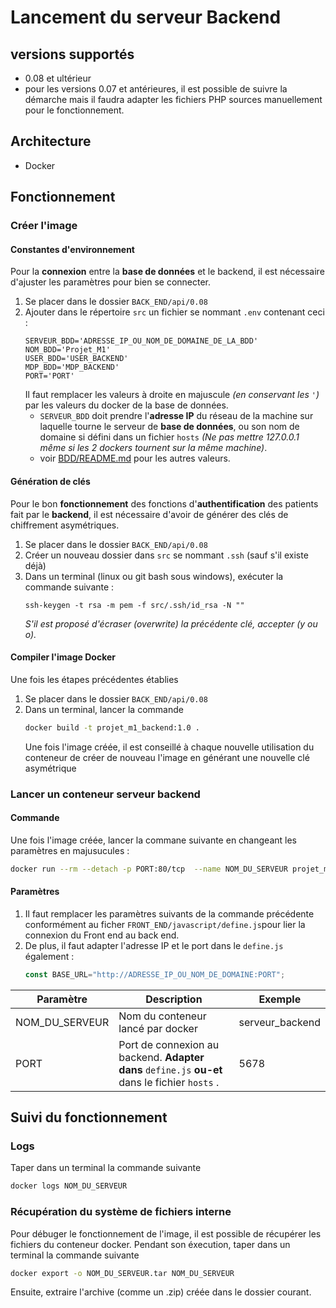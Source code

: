 # Lancement du serveur Backend
## versions supportés
- 0.08 et ultérieur
- pour les versions 0.07 et antérieures, il est possible de suivre la démarche mais il faudra adapter les fichiers PHP sources manuellement pour le fonctionnement.
## Architecture
- Docker
## Fonctionnement
### Créer l'image
#### Constantes d'environnement
Pour la **connexion** entre la **base de données** et le backend, il est nécessaire d'ajuster les paramètres pour bien se connecter.
1. Se placer dans le dossier `BACK_END/api/0.08`
2. Ajouter dans le répertoire `src` un fichier se nommant `.env` contenant ceci :
    ```.env
    SERVEUR_BDD='ADRESSE_IP_OU_NOM_DE_DOMAINE_DE_LA_BDD'
    NOM_BDD='Projet_M1'
    USER_BDD='USER_BACKEND'
    MDP_BDD='MDP_BACKEND'
    PORT='PORT'
    ```
    Il faut remplacer les valeurs à droite en majuscule *(en conservant les `'`)* par les valeurs du docker de la base de données.
    - `SERVEUR_BDD` doit prendre l'**adresse IP** du réseau de la machine sur laquelle tourne le serveur de **base de données**, ou son nom de domaine si défini dans un fichier `hosts` *(Ne pas mettre 127.0.0.1 même si les 2 dockers tournent sur la même machine)*.
    -  voir [BDD/README.md](../BDD/README.md) pour les autres valeurs.
#### Génération de clés
   
Pour le bon **fonctionnement** des fonctions d'**authentification** des patients fait par le **backend**, il est nécessaire d'avoir de générer des clés de chiffrement asymétriques.
1. Se placer dans le dossier `BACK_END/api/0.08`
2. Créer un nouveau dossier dans `src` se nommant `.ssh` (sauf s'il existe déjà)
3. Dans un terminal (linux ou git bash sous windows), exécuter la commande suivante :
     ```
     ssh-keygen -t rsa -m pem -f src/.ssh/id_rsa -N ""
    ```
    *S'il est proposé d'écraser (overwrite) la précédente clé, accepter (y ou o).*
#### Compiler l'image Docker
Une fois les étapes précédentes établies
1. Se placer dans le dossier `BACK_END/api/0.08`
2. Dans un terminal, lancer la commande
    ```bash
    docker build -t projet_m1_backend:1.0 .
    ```
    Une fois l'image créée, il est conseillé à chaque nouvelle utilisation du conteneur de créer de nouveau l'image en générant une nouvelle clé asymétrique
### Lancer un conteneur serveur backend
#### Commande
Une fois l'image créée, lancer la commane suivante en changeant les paramètres en majusucules :
```bash
docker run --rm --detach -p PORT:80/tcp  --name NOM_DU_SERVEUR projet_m1_backend:1.0
```
#### Paramètres
1. Il faut remplacer les paramètres suivants de la commande précédente conformément au ficher `FRONT_END/javascript/define.js`pour lier la connexion du Front end au back end. 
2. De plus, il faut adapter l'adresse IP et le port dans le `define.js` également :
    ```js
    const BASE_URL="http://ADRESSE_IP_OU_NOM_DE_DOMAINE:PORT";
    ```


| Paramètre      	| Description                                                                                                                                                                                                                                                                       	| Exemple                                  	|
|----------------	|-----------------------------------------------------------------------------------------------------------------------------------------------------------------------------------------------------------------------------------------------------------------------------------	|------------------------------------------	|
| NOM_DU_SERVEUR 	| Nom du conteneur lancé par docker                                                                                                                                                                                                                                                 	| serveur_backend                              	|
| PORT           	| Port de connexion au backend. **Adapter dans** `define.js` **ou-et** dans le fichier `hosts` .                                                                                                                                                                                                                     	| 5678                                     	|
## Suivi du fonctionnement
### Logs
Taper dans un terminal la commande suivante
```bash
docker logs NOM_DU_SERVEUR 
```
### Récupération du système de fichiers interne
Pour débuger le fonctionnement de l'image, il est possible de récupérer les fichiers du conteneur docker. Pendant son éxecution, taper dans un terminal la commande suivante
```bash
docker export -o NOM_DU_SERVEUR.tar NOM_DU_SERVEUR
```
Ensuite, extraire l'archive (comme un .zip) créée dans le dossier courant.
